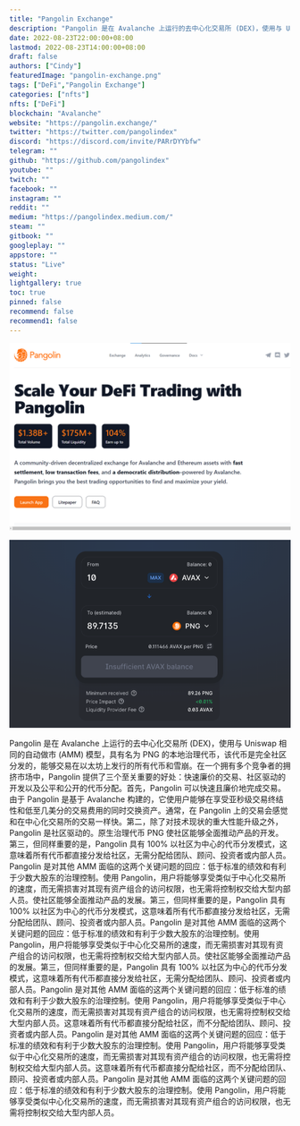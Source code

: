 ```yaml
---
title: "Pangolin Exchange"
description: "Pangolin 是在 Avalanche 上运行的去中心化交易所 (DEX)，使用与 Uniswap 相同的自动做市 (AMM) 模型，具有名为 PNG 的本地治理代币，该代币是完全社区分发的，能够交易在以太坊上发行的所有代币和雪崩。"
date: 2022-08-23T22:00:00+08:00
lastmod: 2022-08-23T14:00:00+08:00
draft: false
authors: ["Cindy"]
featuredImage: "pangolin-exchange.png"
tags: ["DeFi","Pangolin Exchange"]
categories: ["nfts"]
nfts: ["DeFi"]
blockchain: "Avalanche"
website: "https://pangolin.exchange/"
twitter: "https://twitter.com/pangolindex"
discord: "https://discord.com/invite/PARrDYYbfw"
telegram: ""
github: "https://github.com/pangolindex"
youtube: ""
twitch: ""
facebook: ""
instagram: ""
reddit: ""
medium: "https://pangolindex.medium.com/"
steam: ""
gitbook: ""
googleplay: ""
appstore: ""
status: "Live"
weight: 
lightgallery: true
toc: true
pinned: false
recommend: false
recommend1: false
---
```

![img](33dcd9734bf23.png)

![img](a3f3b7f45f52231d0.png)

Pangolin 是在 Avalanche 上运行的去中心化交易所 (DEX)，使用与 Uniswap 相同的自动做市 (AMM) 模型，具有名为 PNG 的本地治理代币，该代币是完全社区分发的，能够交易在以太坊上发行的所有代币和雪崩。在一个拥有多个竞争者的拥挤市场中，Pangolin 提供了三个至关重要的好处：快速廉价的交易、社区驱动的开发以及公平和公开的代币分配。首先，Pangolin 可以快速且廉价地完成交易。由于 Pangolin 是基于 Avalanche 构建的，它使用户能够在享受亚秒级交易终结性和低至几美分的交易费用的同时交换资产。通常，在 Pangolin 上的交易会感觉和在中心化交易所的交易一样快。第二，除了对技术现状的重大性能升级之外，Pangolin 是社区驱动的。原生治理代币 PNG 使社区能够全面推动产品的开发。第三，但同样重要的是，Pangolin 具有 100% 以社区为中心的代币分发模式，这意味着所有代币都直接分发给社区，无需分配给团队、顾问、投资者或内部人员。Pangolin 是对其他 AMM 面临的这两个关键问题的回应：低于标准的绩效和有利于少数大股东的治理控制。使用 Pangolin，用户将能够享受类似于中心化交易所的速度，而无需损害对其现有资产组合的访问权限，也无需将控制权交给大型内部人员。使社区能够全面推动产品的发展。第三，但同样重要的是，Pangolin 具有 100% 以社区为中心的代币分发模式，这意味着所有代币都直接分发给社区，无需分配给团队、顾问、投资者或内部人员。Pangolin 是对其他 AMM 面临的这两个关键问题的回应：低于标准的绩效和有利于少数大股东的治理控制。使用 Pangolin，用户将能够享受类似于中心化交易所的速度，而无需损害对其现有资产组合的访问权限，也无需将控制权交给大型内部人员。使社区能够全面推动产品的发展。第三，但同样重要的是，Pangolin 具有 100% 以社区为中心的代币分发模式，这意味着所有代币都直接分发给社区，无需分配给团队、顾问、投资者或内部人员。Pangolin 是对其他 AMM 面临的这两个关键问题的回应：低于标准的绩效和有利于少数大股东的治理控制。使用 Pangolin，用户将能够享受类似于中心化交易所的速度，而无需损害对其现有资产组合的访问权限，也无需将控制权交给大型内部人员。这意味着所有代币都直接分配给社区，而不分配给团队、顾问、投资者或内部人员。Pangolin 是对其他 AMM 面临的这两个关键问题的回应：低于标准的绩效和有利于少数大股东的治理控制。使用 Pangolin，用户将能够享受类似于中心化交易所的速度，而无需损害对其现有资产组合的访问权限，也无需将控制权交给大型内部人员。这意味着所有代币都直接分配给社区，而不分配给团队、顾问、投资者或内部人员。Pangolin 是对其他 AMM 面临的这两个关键问题的回应：低于标准的绩效和有利于少数大股东的治理控制。使用 Pangolin，用户将能够享受类似中心化交易所的速度，而无需损害对其现有资产组合的访问权限，也无需将控制权交给大型内部人员。